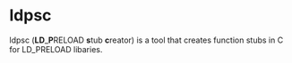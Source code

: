 # ldpsc
ldpsc (**LD**\_**P**RELOAD **s**tub **c**reator) is a tool that creates function stubs in C for LD_PRELOAD libaries.
